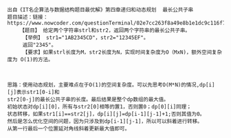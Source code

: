 	出自《IT名企算法与数据结构题目最优解》第四章递归和动态规划  最长公共子串
	题目描述：链接：https://www.nowcoder.com/questionTerminal/02e7cc263f8a49e8b1e1dc9c116f7602
		【题目】 给定两个字符串strl和str2，返回两个字符串的最长公共子串。
		 【举例】 str1="1AB2345CD"，str2="12345EF"。
		 返回"2345"。
		 【要求】如果strl长度为M，str2长度为N，实现时间复杂度为O（MxN)，额外空间复杂度为 O(1)的方法。
    		
	
	
	思路：使用动态规划，主要难点在于O(1)的空间复杂度。可以先思考O(M*N)的情况,dp[i][j]表示str1[0-i]和
	str2[0-j]的最长公共子串的长度。最后结果是整个dp数组的最大值。
	初始状态对dp[i][0]，所有与str2[0]相等的置1，否则置0；dp[0][i]同理；
	状态转移，如果str1[i]==str2[j]，dp[i][j]=dp[i-1][j-1]+1;否则其值为0。
	然后是怎么优化空间的问题，因为只涉及到dp[i-1][j-1]，所以可以斜着进行转移。
	从第一行最后一个位置延对角线斜着更新最大值即可。
	